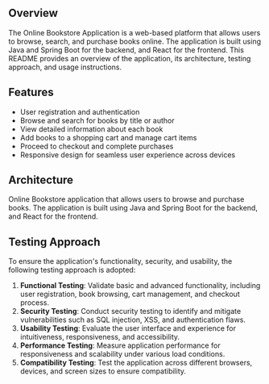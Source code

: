 ## Overview
The Online Bookstore Application is a web-based platform that allows users to browse, search, and purchase books online. The application is built using Java and Spring Boot for the backend, and React for the frontend. This README provides an overview of the application, its architecture, testing approach, and usage instructions.

## Features
- User registration and authentication
- Browse and search for books by title or author
- View detailed information about each book
- Add books to a shopping cart and manage cart items
- Proceed to checkout and complete purchases
- Responsive design for seamless user experience across devices

## Architecture
Online Bookstore application that allows users to browse and purchase books. The application is built using Java and Spring Boot for the backend, and React for the frontend.
## Testing Approach
To ensure the application's functionality, security, and usability, the following testing approach is adopted:
1. **Functional Testing**: Validate basic and advanced functionality, including user registration, book browsing, cart management, and checkout process.
2. **Security Testing**: Conduct security testing to identify and mitigate vulnerabilities such as SQL injection, XSS, and authentication flaws.
3. **Usability Testing**: Evaluate the user interface and experience for intuitiveness, responsiveness, and accessibility.
4. **Performance Testing**: Measure application performance for responsiveness and scalability under various load conditions.
5. **Compatibility Testing**: Test the application across different browsers, devices, and screen sizes to ensure compatibility.
